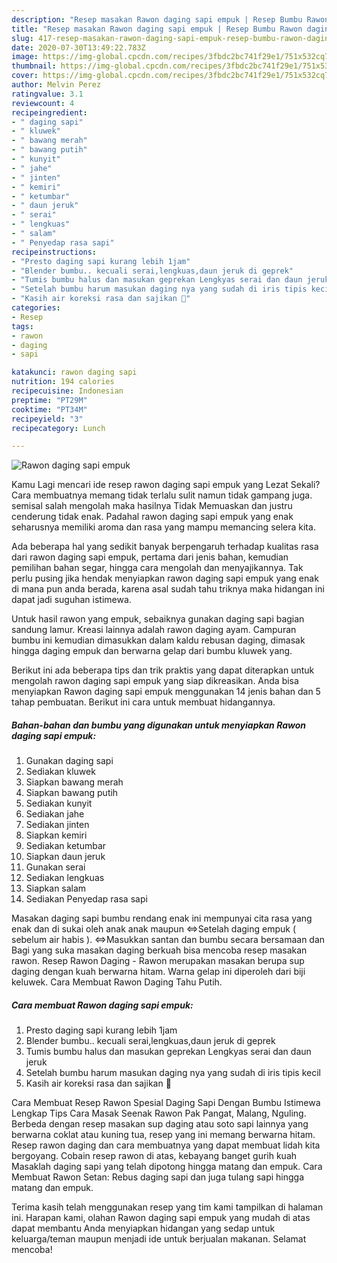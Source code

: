 ```yaml
---
description: "Resep masakan Rawon daging sapi empuk | Resep Bumbu Rawon daging sapi empuk Yang Mudah Dan Praktis"
title: "Resep masakan Rawon daging sapi empuk | Resep Bumbu Rawon daging sapi empuk Yang Mudah Dan Praktis"
slug: 417-resep-masakan-rawon-daging-sapi-empuk-resep-bumbu-rawon-daging-sapi-empuk-yang-mudah-dan-praktis
date: 2020-07-30T13:49:22.783Z
image: https://img-global.cpcdn.com/recipes/3fbdc2bc741f29e1/751x532cq70/rawon-daging-sapi-empuk-foto-resep-utama.jpg
thumbnail: https://img-global.cpcdn.com/recipes/3fbdc2bc741f29e1/751x532cq70/rawon-daging-sapi-empuk-foto-resep-utama.jpg
cover: https://img-global.cpcdn.com/recipes/3fbdc2bc741f29e1/751x532cq70/rawon-daging-sapi-empuk-foto-resep-utama.jpg
author: Melvin Perez
ratingvalue: 3.1
reviewcount: 4
recipeingredient:
- " daging sapi"
- " kluwek"
- " bawang merah"
- " bawang putih"
- " kunyit"
- " jahe"
- " jinten"
- " kemiri"
- " ketumbar"
- " daun jeruk"
- " serai"
- " lengkuas"
- " salam"
- " Penyedap rasa sapi"
recipeinstructions:
- "Presto daging sapi kurang lebih 1jam"
- "Blender bumbu.. kecuali serai,lengkuas,daun jeruk di geprek"
- "Tumis bumbu halus dan masukan geprekan Lengkyas serai dan daun jeruk"
- "Setelah bumbu harum masukan daging nya yang sudah di iris tipis kecil"
- "Kasih air koreksi rasa dan sajikan 🥰"
categories:
- Resep
tags:
- rawon
- daging
- sapi

katakunci: rawon daging sapi 
nutrition: 194 calories
recipecuisine: Indonesian
preptime: "PT29M"
cooktime: "PT34M"
recipeyield: "3"
recipecategory: Lunch

---
```



![Rawon daging sapi empuk](https://img-global.cpcdn.com/recipes/3fbdc2bc741f29e1/751x532cq70/rawon-daging-sapi-empuk-foto-resep-utama.jpg)

Kamu Lagi mencari ide resep rawon daging sapi empuk yang Lezat Sekali? Cara membuatnya memang tidak terlalu sulit namun tidak gampang juga. semisal salah mengolah maka hasilnya Tidak Memuaskan dan justru cenderung tidak enak. Padahal rawon daging sapi empuk yang enak seharusnya memiliki aroma dan rasa yang mampu memancing selera kita.

Ada beberapa hal yang sedikit banyak berpengaruh terhadap kualitas rasa dari rawon daging sapi empuk, pertama dari jenis bahan, kemudian pemilihan bahan segar, hingga cara mengolah dan menyajikannya. Tak perlu pusing jika hendak menyiapkan rawon daging sapi empuk yang enak di mana pun anda berada, karena asal sudah tahu triknya maka hidangan ini dapat jadi suguhan istimewa.

Untuk hasil rawon yang empuk, sebaiknya gunakan daging sapi bagian sandung lamur. Kreasi lainnya adalah rawon daging ayam. Campuran bumbu ini kemudian dimasukkan dalam kaldu rebusan daging, dimasak hingga daging empuk dan berwarna gelap dari bumbu kluwek yang.


Berikut ini ada beberapa tips dan trik praktis yang dapat diterapkan untuk mengolah rawon daging sapi empuk yang siap dikreasikan. Anda bisa menyiapkan Rawon daging sapi empuk menggunakan 14 jenis bahan dan 5 tahap pembuatan. Berikut ini cara untuk membuat hidangannya.

<!--inarticleads1-->

##### Bahan-bahan dan bumbu yang digunakan untuk menyiapkan Rawon daging sapi empuk:

1. Gunakan  daging sapi
1. Sediakan  kluwek
1. Siapkan  bawang merah
1. Siapkan  bawang putih
1. Sediakan  kunyit
1. Sediakan  jahe
1. Sediakan  jinten
1. Siapkan  kemiri
1. Sediakan  ketumbar
1. Siapkan  daun jeruk
1. Gunakan  serai
1. Sediakan  lengkuas
1. Siapkan  salam
1. Sediakan  Penyedap rasa sapi


Masakan daging sapi bumbu rendang enak ini mempunyai cita rasa yang enak dan di sukai oleh anak anak maupun ⇔Setelah daging empuk ( sebelum air habis ). ⇔Masukkan santan dan bumbu secara bersamaan dan Bagi yang suka masakan daging berkuah bisa mencoba resep masakan rawon. Resep Rawon Daging - Rawon merupakan masakan berupa sup daging dengan kuah berwarna hitam. Warna gelap ini diperoleh dari biji keluwek. Cara Membuat Rawon Daging Tahu Putih. 

<!--inarticleads2-->

##### Cara membuat Rawon daging sapi empuk:

1. Presto daging sapi kurang lebih 1jam
1. Blender bumbu.. kecuali serai,lengkuas,daun jeruk di geprek
1. Tumis bumbu halus dan masukan geprekan Lengkyas serai dan daun jeruk
1. Setelah bumbu harum masukan daging nya yang sudah di iris tipis kecil
1. Kasih air koreksi rasa dan sajikan 🥰


Cara Membuat Resep Rawon Spesial Daging Sapi Dengan Bumbu Istimewa Lengkap Tips Cara Masak Seenak Rawon Pak Pangat, Malang, Nguling. Berbeda dengan resep masakan sup daging atau soto sapi lainnya yang berwarna coklat atau kuning tua, resep yang ini memang berwarna hitam. Resep rawon daging dan cara membuatnya yang dapat membuat lidah kita bergoyang. Cobain resep rawon di atas, kebayang banget gurih kuah Masaklah daging sapi yang telah dipotong hingga matang dan empuk. Cara Membuat Rawon Setan: Rebus daging sapi dan juga tulang sapi hingga matang dan empuk. 

Terima kasih telah menggunakan resep yang tim kami tampilkan di halaman ini. Harapan kami, olahan Rawon daging sapi empuk yang mudah di atas dapat membantu Anda menyiapkan hidangan yang sedap untuk keluarga/teman maupun menjadi ide untuk berjualan makanan. Selamat mencoba!
